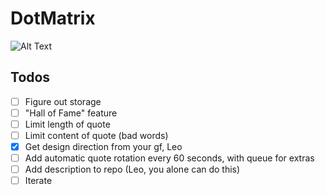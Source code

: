 # DotMatrix 
![Alt Text](http://www.textures4photoshop.com/tex/thumbs/matrix-code-animation-gif-free-animated-background-716.gif)

## Todos
- [ ] Figure out storage
- [ ] "Hall of Fame" feature
- [ ] Limit length of quote
- [ ] Limit content of quote (bad words)
- [x] Get design direction from your gf, Leo
- [ ] Add automatic quote rotation every 60 seconds, with queue for extras
- [ ] Add description to repo (Leo, you alone can do this) 
- [ ] Iterate
